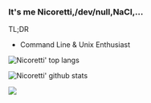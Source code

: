 ### It's me Nicoretti,/dev/null,NaCl,...

TL;DR

* Command Line & Unix Enthusiast

![Nicoretti' top langs](https://github-readme-stats.vercel.app/api/top-langs?username=Nicoretti&show_icons=true&title_color=fff&icon_color=79ff97&text_color=9f9f9f&bg_color=151515&hide=swift,scss&langs_count=10&layout=compact)


![Nicoretti' github stats](https://github-readme-stats.vercel.app/api?username=Nicoretti&show_icons=true&title_color=fff&icon_color=79ff97&text_color=9f9f9f&bg_color=151515&count_private=true&include_all_commits=true&layout=compact)

[![](https://komarev.com/ghpvc/?username=Nicoretti&color=green)](https://github.com/Nicoretti)
